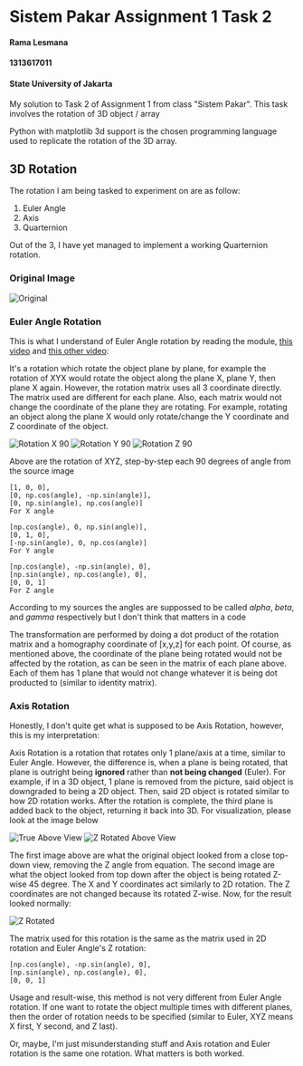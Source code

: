 # Sistem Pakar Assignment 1 Task 2
#### Rama Lesmana
#### 1313617011
#### State University of Jakarta



My solution to Task 2 of Assignment 1 from class "Sistem Pakar".
This task involves the rotation of 3D object / array

Python with matplotlib 3d support is the chosen programming language used to replicate the rotation of the 3D array.


## 3D Rotation
The rotation I am being tasked to experiment on are as follow:
1. Euler Angle
2. Axis
3. Quarternion

Out of the 3, I have yet managed to implement a working Quarternion rotation.

### Original Image
![Original](/examples/true.png)

### Euler Angle Rotation
This is what I understand of Euler Angle rotation by reading the module, [this video](https://www.youtube.com/watch?v=zjMuIxRvygQ) and [this other video](https://www.youtube.com/watch?v=wg9bI8-Qx2Q):

It's a rotation which rotate the object plane by plane, for example the rotation of XYX would rotate the object along the plane X, plane Y, then plane X again. However, the rotation matrix uses all 3 coordinate directly. The matrix used are different for each plane. Also, each matrix would not change the coordinate of the plane they are rotating. For example, rotating an object along the plane X would only rotate/change the Y coordinate and Z coordinate of the object.


![Rotation X 90](/examples/euler1.png) ![Rotation Y 90](/examples/euler2.png) ![Rotation Z 90](/examples/euler3.png)

Above are the rotation of XYZ, step-by-step each 90 degrees of angle from the source image
```
[1, 0, 0],
[0, np.cos(angle), -np.sin(angle)],
[0, np.sin(angle), np.cos(angle)]
For X angle

[np.cos(angle), 0, np.sin(angle)],
[0, 1, 0],
[-np.sin(angle), 0, np.cos(angle)]
For Y angle

[np.cos(angle), -np.sin(angle), 0],
[np.sin(angle), np.cos(angle), 0],
[0, 0, 1]
For Z angle
```
According to my sources the angles are suppossed to be called *alpha*, *beta*, and *gamma* respectively but I don't think that matters in a code

The transformation are performed by doing a dot product of the rotation matrix and a homography coordinate of [x,y,z] for each point. Of course, as mentioned above, the coordinate of the plane being rotated would not be affected by the rotation, as can be seen in the matrix of each plane above. Each of them has 1 plane that would not change whatever it is being dot producted to (similar to identity matrix).

### Axis Rotation

Honestly, I don't quite get what is supposed to be Axis Rotation, however, this is my interpretation:

Axis Rotation is a rotation that rotates only 1 plane/axis at a time, similar to Euler Angle. However, the difference is, when a plane is being rotated, that plane is outright being **ignored** rather than **not being changed** (Euler). For example, if in a 3D object, 1 plane is removed from the picture, said object is downgraded to being a 2D object. Then, said 2D object is rotated similar to how 2D rotation works. After the rotation is complete, the third plane is added back to the object, returning it back into 3D. For visualization, please look at the image below

![True Above View](/examples/true_above.png) ![Z Rotated Above View](/examples/axis_z_45_above.png)

The first image above are what the original object looked from a close top-down view, removing the Z angle from equation. The second image are what the object looked from top down after the object is being rotated Z-wise 45 degree. The X and Y coordinates act similarly to 2D rotation. The Z coordinates are not changed because its rotated Z-wise. Now, for the result looked normally:

![Z Rotated](/examples/axis_z_45.png)

The matrix used for this rotation is the same as the matrix used in 2D rotation and Euler Angle's Z rotation:

```
[np.cos(angle), -np.sin(angle), 0],
[np.sin(angle), np.cos(angle), 0],
[0, 0, 1]
```

Usage and result-wise, this method is not very different from Euler Angle rotation. If one want to rotate the object multiple times with different planes, then the order of rotation needs to be specified (similar to Euler, XYZ means X first, Y second, and Z last).

Or, maybe, I'm just misunderstanding stuff and Axis rotation and Euler rotation is the same one rotation. What matters is both worked.
